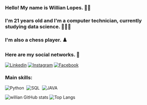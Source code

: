 ### Hello! My name is Willian Lopes. 👋🏻

### I'm 21 years old and I'm a computer technician, currently studying data science. 👨🏻‍💻

### I'm also a chess player. ♟️

### Here are my social networks. 🔗
[![Linkedin](https://img.shields.io/badge/LinkedIn-0077B5?style=for-the-badge&logo=linkedin&logoColor=white)](https://www.linkedin.com/in/willian-lopes-030b2125b/)
[![Instagram](https://img.shields.io/badge/Instagram-E4405F?style=for-the-badge&logo=instagram&logoColor=white)](https://www.instagram.com/willian_with_a_n/)
[![Facebook](https://img.shields.io/badge/Facebook-1877F2?style=for-the-badge&logo=facebook&logoColor=white)](https://www.facebook.com/willian.lopes.5891004/)

### Main skills:
![Python](https://img.shields.io/badge/Python-3776AB?style=for-the-badge&logo=python&logoColor=white)&nbsp;
![SQL](https://img.shields.io/badge/-SQL-0D1117?style=for-the-badge&logo=sql&labelColor=0D1117)&nbsp;
![JAVA](https://img.shields.io/badge/Java-ED8B00?style=for-the-badge&logo=openjdk&logoColor=white)&nbsp;

![willian GitHub stats](https://github-readme-stats.vercel.app/api?username=willianghub&show_icons=true&theme=highcontrast)
![Top Langs](https://github-readme-stats.vercel.app/api/top-langs/?username=willianghub&layout=compact)
